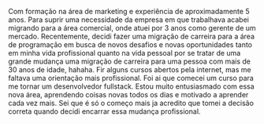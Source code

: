 Com formação na área de marketing e experiência de aproximadamente 5 anos.
Para suprir uma necessidade da empresa em que trabalhava acabei migrando 
para a área comercial, onde atuei por 3 anos como gerente de um mercado.
Recentemente, decidi fazer uma migração de carreira para a área de 
programação em busca de novos desafios e novas oportunidades tanto em
minha vida profissional quanto na vida pessoal por se tratar de uma 
grande mudança uma migração de carreira para uma pessoa com mais de 30
anos de idade, hahaha. Fir alguns cursos abertos pela internet, mas me
faltava uma orientação mais profissional. Foi ai que comecei um curso 
para me tornar um desenvolvedor fullstack. Estou muito entusiasmado com
essa nova área, aprendendo coisas novas todos os dias e motivado a 
aprender cada vez mais. Sei que é só o começo mais ja acredito que
tomei a decisão correta quando decidi encarrar essa mudança profissional.
